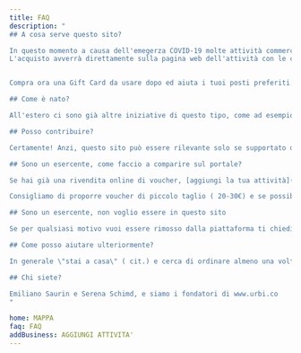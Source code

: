 ```yaml
---
title: FAQ
description: "
## A cosa serve questo sito?

In questo momento a causa dell'emegerza COVID-19 molte attività commerciali sono costrette a chiudere al pubblico, ma i costi fissi rimangono. Vogliamo dare modo di supportare i nostri ristoranti, locali e negozi del 💚 per poter superare questo periodo. Un modo per aiutare può essere acquistare ora un Voucher che si potrà utilizzare quando sarà possibile tornare ad uscire.
L'acquisto avverrà direttamente sulla pagina web dell'attività con le condizioni decise dall'esercente.


Compra ora una Gift Card da usare dopo ed aiuta i tuoi posti preferiti a superare questa emergenza.

## Come è nato?

All'estero ci sono già altre iniziative di questo tipo, come ad esempio negli Stati Uniti: https://saveourfaves.org/ . Abbiamo pensato di fare la stessa cosa anche per il resto del pianeta partendo da Milano.

## Posso contribuire?

Certamente! Anzi, questo sito può essere rilevante solo se supportato dalla community. Se uno dei tuoi posti preferiti non è presente, cerca la pagina dove vende i voucher virtuali [ed inseriscila qua](../poi/add). Oppure se vuoi contribuire a questo sito, trovi tutti i [sorgenti su github](https://github.com/njoylab/helpmybusiness) oppure [contattaci](https://docs.google.com/forms/d/e/1FAIpQLScaTOWhCVtAa641_-dnWr_9OJ-sfGK0QO7sF_MTioPZPD9RtA/viewform).

## Sono un esercente, come faccio a comparire sul portale?

Se hai già una rivendita online di voucher, [aggiungi la tua attività](../poi/add). Se non hai ancora questa possibilità, stiamo cercando di trovare una soluzione. [Nel frattempo, compila questo form](https://docs.google.com/forms/d/e/1FAIpQLScaTOWhCVtAa641_-dnWr_9OJ-sfGK0QO7sF_MTioPZPD9RtA/viewform) e ti contatteremo il prima possibile.

Consigliamo di proporre voucher di piccolo taglio ( 20-30€) e se possibile a condizioni vantaggiose. Se la tua situazione non è di emergenza puoi sempre devolvere parte degli incassi in beneficenza agli ospedali e strutture sanitarie.

## Sono un esercente, non voglio essere in questo sito

Se per qualsiasi motivo vuoi essere rimosso dalla piattaforma ti chiediamo di [scriverci](https://docs.google.com/forms/d/e/1FAIpQLScaTOWhCVtAa641_-dnWr_9OJ-sfGK0QO7sF_MTioPZPD9RtA/viewform).

## Come posso aiutare ulteriormente?

In generale \"stai a casa\" ( cit.) e cerca di ordinare almeno una volta a settimana il delivery online. Ricordati di dare una mancia a chi ti consegna il cibo quando lo ordini.

## Chi siete?

Emiliano Saurin e Serena Schimd, e siamo i fondatori di www.urbi.co
"

home: MAPPA
faq: FAQ
addBusiness: AGGIUNGI ATTIVITA'
---
```

